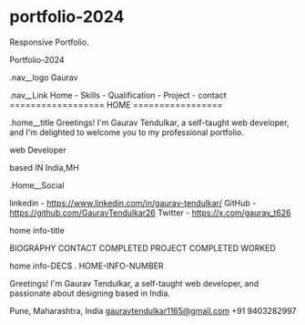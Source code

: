 # portfolio-2024
Responsive Portfolio.

Portfolio-2024

.nav__logo
Gaurav

.nav__Link
Home - Skills - Qualification - Project - contact 
================== HOME =================

.home__title
Greetings! I'm Gaurav Tendulkar, a self-taught web developer, and I'm delighted to welcome you to my professional portfolio.

web Developer

based IN India,MH

.Home__Social 

linkedin - https://www.linkedin.com/in/gaurav-tendulkar/
GitHub - https://github.com/GauravTendulkar26
Twitter - https://x.com/gaurav_t626

home info-title 

BIOGRAPHY
CONTACT 
COMPLETED PROJECT 
COMPLETED WORKED

home info-DECS . HOME-INFO-NUMBER 

Greetings! I'm Gaurav Tendulkar, 
a self-taught web developer, and 
passionate about designing 
based in India.


Pune, Maharashtra, India 
gauravtendulkar1165@gmail.com
+91 9403282997








